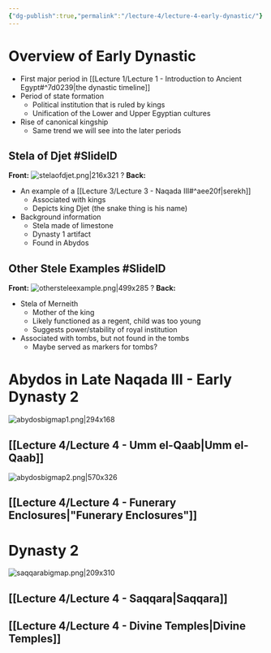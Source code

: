 ```yaml
---
{"dg-publish":true,"permalink":"/lecture-4/lecture-4-early-dynastic/"}
---
```


# Overview of Early Dynastic
- First major period in [[Lecture 1/Lecture 1 - Introduction to Ancient Egypt#^7d0239\|the dynastic timeline]]
- Period of state formation
	- Political institution that is ruled by kings
	- Unification of the Lower and Upper Egyptian cultures
- Rise of canonical kingship
	- Same trend we will see into the later periods

## Stela of Djet #SlideID

<span class="hide-in-garden">**Front:**</span>
![stelaofdjet.png|216x321](/img/user/Images/stelaofdjet.png)
?
<span class="hide-in-garden">**Back:**</span>
- An example of a [[Lecture 3/Lecture 3 - Naqada III#^aee20f\|serekh]]
	- Associated with kings
	- Depicts king Djet (the snake thing is his name)
- Background information
	- Stela made of limestone
	- Dynasty 1 artifact
	- Found in Abydos

## Other Stele Examples #SlideID

<span class="hide-in-garden">**Front:**</span>
![othersteleexample.png|499x285](/img/user/Images/othersteleexample.png)
?
<span class="hide-in-garden">**Back:**</span>
- Stela of Merneith
	- Mother of the king
	- Likely functioned as a regent, child was too young
	- Suggests power/stability of royal institution
- Associated with tombs, but not found in the tombs
	- Maybe served as markers for tombs?

# Abydos in Late Naqada III - Early Dynasty 2
![abydosbigmap1.png|294x168](/img/user/Images/abydosbigmap1.png)
## [[Lecture 4/Lecture 4 - Umm el-Qaab\|Umm el-Qaab]]
![abydosbigmap2.png|570x326](/img/user/Images/abydosbigmap2.png)
## [[Lecture 4/Lecture 4 - Funerary Enclosures\|"Funerary Enclosures"]]

# Dynasty 2
![saqqarabigmap.png|209x310](/img/user/Images/saqqarabigmap.png)
## [[Lecture 4/Lecture 4 - Saqqara\|Saqqara]]
## [[Lecture 4/Lecture 4 - Divine Temples\|Divine Temples]]